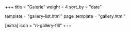 +++
title = "Galerie"
weight = 4
sort_by = "date"

template = "gallery-list.html"
page_template = "gallery.html"

[extra]
icon = "ri-gallery-fill"
+++
